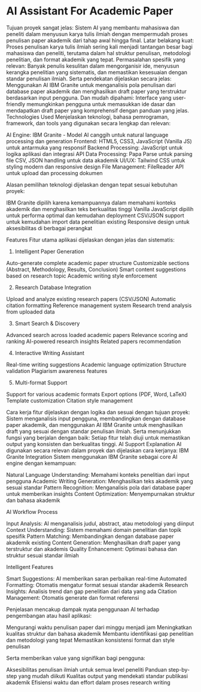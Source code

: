 # AI Assistant For Academic Paper
Tujuan proyek sangat jelas: Sistem AI yang membantu mahasiswa dan peneliti dalam menyusun karya tulis ilmiah dengan mempermudah proses penulisan paper akademik dari tahap awal hingga final.
Latar belakang kuat: Proses penulisan karya tulis ilmiah sering kali menjadi tantangan besar bagi mahasiswa dan peneliti, terutama dalam hal struktur penulisan, metodologi penelitian, dan format akademik yang tepat.
Permasalahan spesifik yang relevan: Banyak penulis kesulitan dalam mengorganisir ide, menyusun kerangka penelitian yang sistematis, dan memastikan kesesuaian dengan standar penulisan ilmiah.
Serta pendekatan dijelaskan secara jelas: Menggunakan AI IBM Granite untuk menganalisis pola penulisan dari database paper akademik dan menghasilkan draft paper yang terstruktur berdasarkan input pengguna.
Dan mudah dipahami: Interface yang user-friendly memungkinkan pengguna untuk memasukkan ide dasar dan mendapatkan draft paper yang komprehensif dengan panduan yang jelas.
Technologies Used
Menjelaskan teknologi, bahasa pemrograman, framework, dan tools yang digunakan secara lengkap dan relevan:

AI Engine: IBM Granite - Model AI canggih untuk natural language processing dan generation
Frontend: HTML5, CSS3, JavaScript (Vanilla JS) untuk antarmuka yang responsif
Backend Processing: JavaScript untuk logika aplikasi dan integrasi API
Data Processing: Papa Parse untuk parsing file CSV, JSON handling untuk data akademik
UI/UX: Tailwind CSS untuk styling modern dan responsive design
File Management: FileReader API untuk upload dan processing dokumen

Alasan pemilihan teknologi dijelaskan dengan tepat sesuai kebutuhan proyek:

IBM Granite dipilih karena kemampuannya dalam memahami konteks akademik dan menghasilkan teks berkualitas tinggi
Vanilla JavaScript dipilih untuk performa optimal dan kemudahan deployment
CSV/JSON support untuk kemudahan import data penelitian existing
Responsive design untuk aksesibilitas di berbagai perangkat

Features
Fitur utama aplikasi dijelaskan dengan jelas dan sistematis:
1. Intelligent Paper Generation

Auto-generate complete academic paper structure
Customizable sections (Abstract, Methodology, Results, Conclusion)
Smart content suggestions based on research topic
Academic writing style enforcement

2. Research Database Integration

Upload and analyze existing research papers (CSV/JSON)
Automatic citation formatting
Reference management system
Research trend analysis from uploaded data

3. Smart Search & Discovery

Advanced search across loaded academic papers
Relevance scoring and ranking
AI-powered research insights
Related papers recommendation

4. Interactive Writing Assistant

Real-time writing suggestions
Academic language optimization
Structure validation
Plagiarism awareness features

5. Multi-format Support

Support for various academic formats
Export options (PDF, Word, LaTeX)
Template customization
Citation style management

Cara kerja fitur dijelaskan dengan logika dan sesuai dengan tujuan proyek: Sistem menganalisis input pengguna, membandingkan dengan database paper akademik, dan menggunakan AI IBM Granite untuk menghasilkan draft yang sesuai dengan standar penulisan ilmiah.
Serta menunjukkan fungsi yang berjalan dengan baik: Setiap fitur telah diuji untuk memastikan output yang konsisten dan berkualitas tinggi.
AI Support Explanation
AI digunakan secara relevan dalam proyek dan dijelaskan cara kerjanya:
IBM Granite Integration
Sistem menggunakan IBM Granite sebagai core AI engine dengan kemampuan:

Natural Language Understanding: Memahami konteks penelitian dari input pengguna
Academic Writing Generation: Menghasilkan teks akademik yang sesuai standar
Pattern Recognition: Menganalisis pola dari database paper untuk memberikan insights
Content Optimization: Menyempurnakan struktur dan bahasa akademik

AI Workflow Process

Input Analysis: AI menganalisis judul, abstract, atau metodologi yang diinput
Context Understanding: Sistem memahami domain penelitian dan topik spesifik
Pattern Matching: Membandingkan dengan database paper akademik existing
Content Generation: Menghasilkan draft paper yang terstruktur dan akademis
Quality Enhancement: Optimasi bahasa dan struktur sesuai standar ilmiah

Intelligent Features

Smart Suggestions: AI memberikan saran perbaikan real-time
Automated Formatting: Otomatis mengatur format sesuai standar akademik
Research Insights: Analisis trend dan gap penelitian dari data yang ada
Citation Management: Otomatis generate dan format referensi

Penjelasan mencakup dampak nyata penggunaan AI terhadap pengembangan atau hasil aplikasi:

Mengurangi waktu penulisan paper dari minggu menjadi jam
Meningkatkan kualitas struktur dan bahasa akademik
Membantu identifikasi gap penelitian dan metodologi yang tepat
Memastikan konsistensi format dan style penulisan

Serta memberikan value yang signifikan bagi pengguna:

Aksesibilitas penulisan ilmiah untuk semua level peneliti
Panduan step-by-step yang mudah diikuti
Kualitas output yang mendekati standar publikasi akademik
Efisiensi waktu dan effort dalam proses research writing
